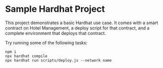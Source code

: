 # Sample Hardhat Project

This project demonstrates a basic Hardhat use case. It comes with a smart contract on Hotel Management, a deploy script for that contract, and a complete environment that deploys that contract.

Try running some of the following tasks:

```shell
npm i
npx hardhat compile
npx hardhat run scripts/deploy.js --network name
```
